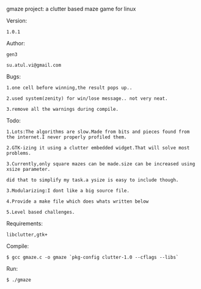 gmaze project: a clutter based maze game for linux

Version:

	1.0.1
	
Author:

	gen3
	
	su.atul.vi@gmail.com
	
Bugs:

	1.one cell before winning,the result pops up..
	
	2.used system(zenity) for win/lose message.. not very neat.
	
	3.remove all the warnings during compile.
	
Todo:

	1.Lots:The algorithms are slow.Made from bits and pieces found from the internet.I never properly profiled them.
	
	2.GTK-izing it using a clutter embedded widget.That will solve most problems.
	
	3.Currently,only square mazes can be made.size can be increased using xsize parameter.
	
	did that to simplify my task.a ysize is easy to include though.
	
	3.Modularizing:I dont like a big source file.
	
	4.Provide a make file which does whats written below
	
	5.Level based challenges.
	
Requirements:

	libclutter,gtk+
	
Compile:

	$ gcc gmaze.c -o gmaze `pkg-config clutter-1.0 --cflags --libs`
	
Run:

	$ ./gmaze
